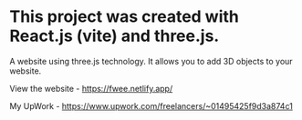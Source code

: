 # This project was created with React.js (vite) and three.js.

A website using three.js technology. It allows you to add 3D objects to your website.
 
View the website - https://fwee.netlify.app/

My UpWork - https://www.upwork.com/freelancers/~01495425f9d3a874c1
